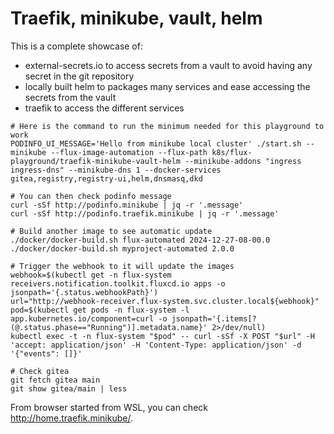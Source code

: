 # Traefik, minikube, vault, helm

This is a complete showcase of:

- external-secrets.io to access secrets from a vault to avoid having any secret in the git repository
- locally built helm to packages many services and ease accessing the secrets from the vault
- traefik to access the different services

```shell
# Here is the command to run the minimum needed for this playground to work
PODINFO_UI_MESSAGE='Hello from minikube local cluster' ./start.sh --minikube --flux-image-automation --flux-path k8s/flux-playground/traefik-minikube-vault-helm --minikube-addons "ingress ingress-dns" --minikube-dns 1 --docker-services gitea,registry,registry-ui,helm,dnsmasq,dkd

# You can then check podinfo message
curl -sSf http://podinfo.minikube | jq -r '.message'
curl -sSf http://podinfo.traefik.minikube | jq -r '.message'

# Build another image to see automatic update
./docker/docker-build.sh flux-automated 2024-12-27-08-00.0
./docker/docker-build.sh myproject-automated 2.0.0

# Trigger the webhook to it will update the images
webhook=$(kubectl get -n flux-system receivers.notification.toolkit.fluxcd.io apps -o jsonpath='{.status.webhookPath}')
url="http://webhook-receiver.flux-system.svc.cluster.local${webhook}"
pod=$(kubectl get pods -n flux-system -l app.kubernetes.io/component=curl -o jsonpath='{.items[?(@.status.phase=="Running")].metadata.name}' 2>/dev/null)
kubectl exec -t -n flux-system "$pod" -- curl -sSf -X POST "$url" -H 'accept: application/json' -H 'Content-Type: application/json' -d '{"events": []}'

# Check gitea
git fetch gitea main
git show gitea/main | less
```

From browser started from WSL, you can check <http://home.traefik.minikube/>.
